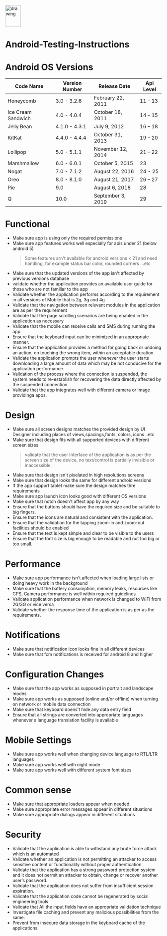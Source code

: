 <img src="http://pngimg.com/uploads/android_logo/android_logo_PNG35.png" alt="drawing" width="50" height="70"/> 

# Android-Testing-Instructions

# Android OS Versions
|Code Name             |Version Number    |Release Date       |Api Level
|----------------------|------------------|-------------------|---------
|Honeycomb	       |3.0 - 3.2.6       |February 22, 2011  |11 – 13
|Ice Cream Sandwich    |4.0 - 4.0.4       |October 18, 2011   |14 – 15	
|Jelly Bean            |4.1.0 - 4.3.1     |July 9, 2012	      |16 – 18	
|KitKat                |4.4.0 - 4.4.4     |October 31, 2013   |19 – 20	
|Lollipop              |5.0 - 5.1.1       |November 12, 2014  |21 – 22	
|Marshmallow           |6.0 - 6.0.1       |October 5, 2015    |23
|Nogat                 |7.0 - 7.1.2       |August 22, 2016    |24 - 25
|Oreo                  |8.0 - 8.1.0       |August 21, 2017    |26 – 27	
|Pie                   |9.0               |August 6, 2018     |28
|Q                     |10.0              |September 3, 2019  |29

# Functional
- Make sure app is using only the required permissions
- Make sure app features works well especially for apis under 21 (below android 5)
	> Some features arn't available for android versions < 21 and need handling, for example status bar color, rounded corners ...etc
- Make sure that the updated versions of the app isn't affected by previous versions database
- validate whether the application provides an available user guide for those who are not familiar to the app
- Validate whether the application performs according to the requirement in all versions of Mobile that is 2g, 3g and 4g
- Validate that the navigation between relevant modules in the application are as per the requirement
- Validate that the page scrolling scenarios are being enabled in the application as necessary
- Validate that the mobile can receive calls and SMS during running the app 
- Ensure that the keyboard input can be minimized in an appropriate manner.
- Ensure that the application provides a method for going back or undoing an action, on touching the wrong item, within an acceptable duration.
- Validate the application prompts the user whenever the user starts downloading a large amount of data which may be not conducive for the application performance.
- Validation of the process where the connection is suspended, the system needs to re-establish for recovering the data directly affected by the suspended connection
- Validate that the app integrates well with different camera or image providinga apps.
# Design
- Make sure all screen designs matches the provided design by UI Designer including places of views,spacings,fonts, colors, icons ..etc 
- Make sure that design fits with all supported devices with different screen sizes
	> validate that the user Interface of the application is as per the screen size of the device, no text/control is partially invisible or inaccessible.
- Make sure that design isn't pixelated in high resolutions screens 
- Make sure that design looks the same for different android versions  
- If the app support tablet make sure the design matches thre requirements
- Make sure app launch icon looks good with different OS versions  
- Make sure that notch doesn't affect app by any way
- Ensure that the buttons should have the required size and be suitable to big fingers.
- Ensure that the icons are natural and consistent with the application.
- Ensure that the validation for the tapping zoom-in and zoom-out facilities should be enabled
- Ensure that the text is kept simple and clear to be visible to the users
- Ensure that the font size is big enough to be readable and not too big or too small.
# Performance
- Make sure app performance isn't affected when loading large lists or doing heavy work in the background
- Make sure that the battery consumption, memory leaks, resources like GPS, Camera performance is well within required guidelines
- Validate application performance when network is changed to WIFI from 2G/3G or vice versa
- Validate whether the response time of the application is as per as the requirements.
# Notifications
- Make sure that notification icon looks fine in all different devices 
- Make sure that fcm notifications is received for android 8 and higher  
# Configuration Changes
- Make sure that the app works as supposed in portrait and landscape modes 
- Make sure app works as supposed (online and/or offline) when turning on network or mobile data connection 
- Make sure that keyboard doens't hide any data entry field  
- Ensure that all strings are converted into appropriate languages whenever a language translation facility is available
# Mobile Settings
- Make sure app works well when changing device language to RTL/LTR languages  
- Make sure app works well with night mode  
- Make sure app works well with different system font sizes 
# Common sense
- Make sure that appropriate loaders appear when needed 
- Make sure appropriate error messages appear in different situations 
- Make sure appropriate dialogs appear in different situations  
# Security
- Validate that the application is able to withstand any brute force attack which is an automated
- Validate whether an application is not permitting an attacker to access sensitive content or functionality without proper authentication.
- Validate that the application has a strong password protection system and it does not permit an attacker to obtain, change or recover another user’s password.
- Validate that the application does not suffer from insufficient session expiration.
- Validate that the application code cannot be regenerated by social engineering tools
- Validate that All the input fields have an appropriate validation technique
- Investigate file caching and prevent any malicious possibilities from the same.
- Prevent from insecure data storage in the keyboard cache of the applications.



 
